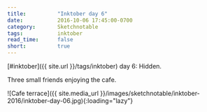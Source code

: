 ```yaml
---
title:          "Inktober day 6"
date:           2016-10-06 17:45:00-0700
category:       Sketchnotable
tags:           inktober
read_time:      false
short:          true
---
```

[#inktober]({{ site.url }}/tags/inktober) day 6: Hidden.

Three small friends enjoying the cafe.

![Cafe terrace]({{ site.media_url }}/images/sketchnotable/inktober-2016/inktober-day-06.jpg){:loading="lazy"}
